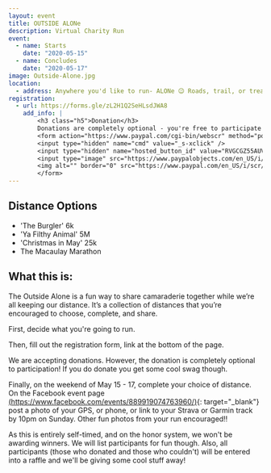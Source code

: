 ```yaml
---
layout: event
title: OUTSIDE ALONe
description: Virtual Charity Run
event: 
  - name: Starts
    date: "2020-05-15"
  - name: Concludes
    date: "2020-05-17"
image: Outside-Alone.jpg
location:
  - address: Anywhere you'd like to run- ALONe 😉 Roads, trail, or treadmill, just follow all local COVID-19 rules and guidelines!
registration:
  - url: https://forms.gle/zL2H1Q2SeHLsdJWA8
    add_info: |
        <h3 class="h5">Donation</h3>
        Donations are completely optional - you're free to participate for free. However, if you do throw in a donation, we'll toss you super sweet Shenipsit Strider Buff-style headgear item. Net proceeds from the event will go to the organizations that support our trails and open space.
        <form action="https://www.paypal.com/cgi-bin/webscr" method="post" target="_top">
        <input type="hidden" name="cmd" value="_s-xclick" />
        <input type="hidden" name="hosted_button_id" value="RVGCGZ55AUVMY" />
        <input type="image" src="https://www.paypalobjects.com/en_US/i/btn/btn_donateCC_LG.gif" border="0" name="submit" title="PayPal - The safer, easier way to pay online!" alt="Donate with PayPal button" />
        <img alt="" border="0" src="https://www.paypal.com/en_US/i/scr/pixel.gif" width="1" height="1" />
        </form>
---
```


## Distance Options

* 'The Burgler' 6k
* 'Ya Filthy Animal' 5M
* 'Christmas in May' 25k
* The Macaulay Marathon

## What this is:

The Outside Alone is a fun way to share camaraderie together while we’re all keeping our distance. It’s a collection of distances that you’re encouraged to choose, complete, and share.

First, decide what you're going to run. 

Then, fill out the registration form, link at the bottom of the page.

We are accepting donations. However, the donation is completely optional to participation! If you do donate you get some cool swag though.

Finally, on the weekend of May 15 - 17, complete your choice of distance. On the Facebook event page [(https://www.facebook.com/events/889919074763960/)](https://www.facebook.com/events/889919074763960/){: target="_blank"} post a photo of your GPS, or phone, or link to your Strava or Garmin track by 10pm on Sunday. Other fun photos from your run encouraged‼

As this is entirely self-timed, and on the honor system, we won't be awarding winners. We will list participants for fun though. Also, all participants (those who donated and those who couldn't) will be entered into a raffle and we'll be giving some cool stuff away!
